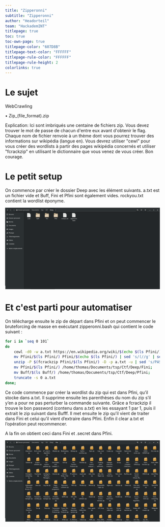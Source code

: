 ```yaml
---
title: "Zipperonni"
subtitle: "Zipperonni"
author: "Headorteil"
team: "HackademINT"
titlepage: true
toc: true
toc-own-page: true
titlepage-color: "607D8B"
titlepage-text-color: "FFFFFF"
titlepage-rule-color: "FFFFFF"
titlepage-rule-height: 2
colorlinks: true
---
```


# Le sujet
WebCrawling

• Zip_(file_format).zip

Explication: Ici sont imbriqués une centaine de fichiers zip. Vous devez trouver le mot de passe de chacun d'entre eux avant d'obtenir le
flag. Chaque nom de fichier renvoie à un thème dont vous pourrez trouver des informations sur wikipédia (langue en). Vous devrez
utiliser "cewl" pour vous créer des wordlists à partir des pages wikipédia concernés et utiliser "fcrackzip" en utilisant le dictionnaire que
vous venez de vous créer. Bon courage.

# Le petit setup
On commence par créer le dossier Deep avec les élément suivants. a.txt est un fichier vide et Buff, Fini et Pfini sont également vides. rockyou.txt
contient la wordlist éponyme.

![Comme ça](/assets/images/Zipperonni1.png)

# Et c'est parti pour automatiser
On télécharge ensuite le zip de départ dans Pfini et on peut commencer le bruteforcing de masse en exécutant zipperonni.bash qui contient le code suivant :

```bash
for i in `seq 0 101`
do
	cewl -d0 -w a.txt https://en.wikipedia.org/wiki/$(echo $(ls Pfini/) | sed 's/.zip//g');
	mv Pfini/$(ls Pfini/) Pfini/$(echo $(ls Pfini/) | sed 's/(//g' | sed 's/)//g');
	unzip -P $(fcrackzip Pfini/$(ls Pfini/) -D -p a.txt -u | sed 's/PASSWORD FOUND\!\!\!\!: pw == //g') Pfini/$(ls Pfini/) -d /home/thomas/Documents/tsp/Ctf/Deep/Buff;
	mv Pfini/$(ls Pfini/) /home/thomas/Documents/tsp/Ctf/Deep/Fini;
	mv Buff/$(ls Buff/) /home/thomas/Documents/tsp/Ctf/Deep/Pfini;
	truncate -s 0 a.txt
done;
```

Ce code commence par créer la wordlist du zip qui est dans Pfini, qu’il stocke dans a.txt.
Il supprime ensuite les parenthèses du nom du zip s’il y’en a pour ne pas perturber la commande suivante.
Grâce a fcrackzip il trouve le bon password (contenu dans a.txt) en les essayant 1 par 1, puis il extrait le zip suivant dans Bufff.
Il met ensuite le zip qu’il vient de traiter dans Fini et celui qu’il vient d’extraire dans Pfini.
Enfin il clear a.txt et l’opération peut recommencer.

A la fin on obtient ceci dans Fini et .secret dans Pfini.

![Ca donne ça normalement](/assets/images/Zipperonni2.png)
